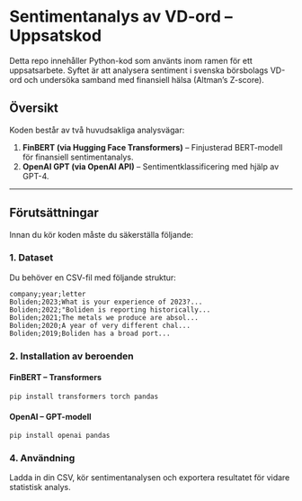 # Sentimentanalys av VD-ord – Uppsatskod

Detta repo innehåller Python-kod som använts inom ramen för ett uppsatsarbete. Syftet är att analysera sentiment i svenska börsbolags VD-ord och undersöka samband med finansiell hälsa (Altman’s Z-score).

## Översikt

Koden består av två huvudsakliga analysvägar:

1. **FinBERT (via Hugging Face Transformers)** – Finjusterad BERT-modell för finansiell sentimentanalys.
2. **OpenAI GPT (via OpenAI API)** – Sentimentklassificering med hjälp av GPT-4.

---

## Förutsättningar

Innan du kör koden måste du säkerställa följande:

### 1. Dataset

Du behöver en CSV-fil med följande struktur:

```csv
company;year;letter
Boliden;2023;What is your experience of 2023?...
Boliden;2022;"Boliden is reporting historically...
Boliden;2021;The metals we produce are absol...
Boliden;2020;A year of very different chal...
Boliden;2019;Boliden has a broad port...
```

### 2. Installation av beroenden

#### FinBERT – Transformers
```pip install transformers torch pandas```

#### OpenAI – GPT-modell
```pip install openai pandas```


### 4. Användning
Ladda in din CSV, kör sentimentanalysen och exportera resultatet för vidare statistisk analys.
